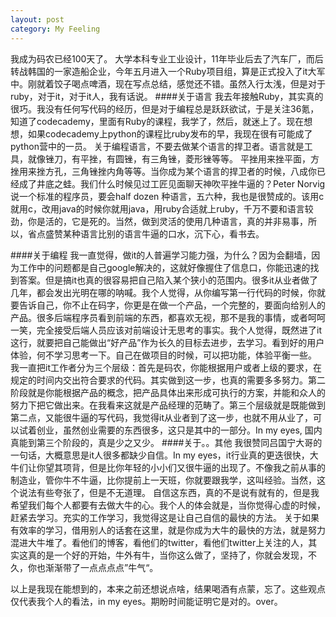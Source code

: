 ```yaml
---
layout: post
category: My Feeling
---
```

我成为码农已经100天了。
大学本科专业工业设计，11年毕业后去了汽车厂，而后转战韩国的一家造船企业，今年五月进入一个Ruby项目组，算是正式投入了it大军中。刚就着饺子喝点啤酒，现在写点总结，感觉还不错。虽然入行太浅，但是对于ruby，对于it，对于it人，我有话说。
####关于语言
我去年接触Ruby，其实真的很巧。我没有任何写代码的经历，但是对于编程总是跃跃欲试，于是关注36氪，知道了codecademy，里面有Ruby的课程，我学了，然后，就迷上了。现在想想，如果codecademy上python的课程比ruby发布的早，我现在很有可能成了python营中的一员。
关于编程语言，不要去做某个语言的捍卫者。语言就是工具，就像锉刀，有平挫，有圆锉，有三角锉，菱形锉等等。
平挫用来挫平面，方挫用来挫方孔，三角锉挫内角等等。当你成为某个语言的捍卫者的时候，八成你已经成了井底之蛙。我们什么时候见过工匠见面聊天神吹平挫牛逼的？Peter Norvig说一个标准的程序员，要会half dozen 种语言，五六种，我也是很赞成的。该用c就用c，改用java的时候你就用java，用ruby合适就上ruby，千万不要和语言较劲，你是活的，它是死的。当然，做到灵活的使用几种语言，真的并非易事，所以，省点盛赞某种语言比别的语言牛逼的口水，沉下心，看书去。

####关于编程
我一直觉得，做it的人普遍学习能力强，为什么？因为会翻墙，因为工作中的问题都是自己google解决的，这就好像握住了信息口，你能迅速的找到答案。但是搞it也真的很容易把自己陷入某个狭小的范围内。很多it从业者做了几年，都会发出光明在哪的呐喊。我个人觉得，从你编写第一行代码的时候，你就要告诉自己，你不止在码字，你更是在做一个产品，一个完整的，要面向给别人的产品。很多后端程序员看到前端的东西，都喜欢无视，那不是我的事情，或者呵呵一笑，完全接受后端人员应该对前端设计无思考的事实。我个人觉得，既然进了it这行，就要把自己能做出“好产品”作为长久的目标去进步，去学习。看到好的用户体验，何不学习思考一下。自己在做项目的时候，可以把功能，体验平衡一些。
我一直把it工作者分为三个层级：首先是码农，你能根据用户或者上级的要求，在规定的时间内交出符合要求的代码。其实做到这一步，也真的需要多多努力。第二阶段就是你能根据产品的概念，把产品具体出来形成可执行的方案，并能和众人的努力下把它做出来。在我看来这就是产品经理的范畴了。第三个层级就是既能做到第二点，又能很牛逼的写代码，我觉得it从业者到了这一步，也就不用从业了，可以试着创业，虽然创业需要的东西很多，这只是其中的一部分。In my eyes, 国内真能到第三个阶段的，真是少之又少。
####关于。。其他
我很赞同吕国宁大哥的一句话，大概意思是it人很多都缺少自信。In my eyes，it行业真的更迭很快，大牛们让你望其项背，但是比你年轻的小小们又很牛逼的出现了。不像我之前从事的制造业，管你牛不牛逼，比你提前上一天班，你就要跟我学，这叫经验。当然，这个说法有些夸张了，但是不无道理。
自信这东西，真的不是说有就有的，但是我希望我们每个人都要有去做大牛的心。我个人的体会就是，当你觉得心虚的时候，赶紧去学习。充实的工作学习，我觉得这是让自己自信的最快的方法。
关于如果有效率的学习，借用别人的话套在这里，就是你成为大牛的最快的方法，就是努力混进大牛堆了。看他们的博客，看他们的twitter，看他们twitter上关注的人，其实这真的是一个好的开始，牛外有牛，当你这么做了，坚持了，你就会发现，不久，你也渐渐带了一点点点点”牛气“。

以上是我现在能想到的，本来之前还想说点啥，结果喝酒有点蒙，忘了。这些观点仅代表我个人的看法，in my eyes。期盼时间能证明它是对的。over。